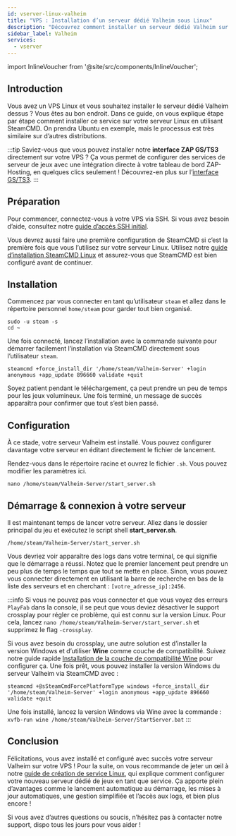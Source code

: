 ```yaml
---
id: vserver-linux-valheim
title: "VPS : Installation d’un serveur dédié Valheim sous Linux"
description: "Découvrez comment installer un serveur dédié Valheim sur votre VPS Linux pour un gameplay fluide et une gestion facile du serveur → En savoir plus maintenant"
sidebar_label: Valheim
services:
  - vserver
---
```


import InlineVoucher from '@site/src/components/InlineVoucher';

## Introduction
Vous avez un VPS Linux et vous souhaitez installer le serveur dédié Valheim dessus ? Vous êtes au bon endroit. Dans ce guide, on vous explique étape par étape comment installer ce service sur votre serveur Linux en utilisant SteamCMD. On prendra Ubuntu en exemple, mais le processus est très similaire sur d’autres distributions.

:::tip
Saviez-vous que vous pouvez installer notre **interface ZAP GS/TS3** directement sur votre VPS ? Ça vous permet de configurer des services de serveur de jeux avec une intégration directe à votre tableau de bord ZAP-Hosting, en quelques clics seulement ! Découvrez-en plus sur l’[interface GS/TS3](vserver-linux-gs-interface.md).
:::

<InlineVoucher />

## Préparation

Pour commencer, connectez-vous à votre VPS via SSH. Si vous avez besoin d’aide, consultez notre [guide d’accès SSH initial](vserver-linux-ssh.md).

Vous devrez aussi faire une première configuration de SteamCMD si c’est la première fois que vous l’utilisez sur votre serveur Linux. Utilisez notre [guide d’installation SteamCMD Linux](vserver-linux-steamcmd.md) et assurez-vous que SteamCMD est bien configuré avant de continuer.

## Installation

Commencez par vous connecter en tant qu’utilisateur `steam` et allez dans le répertoire personnel `home/steam` pour garder tout bien organisé.
```
sudo -u steam -s
cd ~
```

Une fois connecté, lancez l’installation avec la commande suivante pour démarrer facilement l’installation via SteamCMD directement sous l’utilisateur `steam`.
```
steamcmd +force_install_dir '/home/steam/Valheim-Server' +login anonymous +app_update 896660 validate +quit
```

Soyez patient pendant le téléchargement, ça peut prendre un peu de temps pour les jeux volumineux. Une fois terminé, un message de succès apparaîtra pour confirmer que tout s’est bien passé.

## Configuration

À ce stade, votre serveur Valheim est installé. Vous pouvez configurer davantage votre serveur en éditant directement le fichier de lancement.

Rendez-vous dans le répertoire racine et ouvrez le fichier `.sh`. Vous pouvez modifier les paramètres ici.
```
nano /home/steam/Valheim-Server/start_server.sh
```

## Démarrage & connexion à votre serveur

Il est maintenant temps de lancer votre serveur. Allez dans le dossier principal du jeu et exécutez le script shell **start_server.sh**.
```
/home/steam/Valheim-Server/start_server.sh
```

Vous devriez voir apparaître des logs dans votre terminal, ce qui signifie que le démarrage a réussi. Notez que le premier lancement peut prendre un peu plus de temps le temps que tout se mette en place. Sinon, vous pouvez vous connecter directement en utilisant la barre de recherche en bas de la liste des serveurs et en cherchant : `[votre_adresse_ip]:2456`.

:::info
Si vous ne pouvez pas vous connecter et que vous voyez des erreurs `PlayFab` dans la console, il se peut que vous deviez désactiver le support crossplay pour régler ce problème, qui est connu sur la version Linux. Pour cela, lancez `nano /home/steam/Valheim-Server/start_server.sh` et supprimez le flag `-crossplay`.

Si vous avez besoin du crossplay, une autre solution est d’installer la version Windows et d’utiliser **Wine** comme couche de compatibilité. Suivez notre guide rapide [Installation de la couche de compatibilité Wine](vserver-linux-wine.md) pour configurer ça. Une fois prêt, vous pouvez installer la version Windows du serveur Valheim via SteamCMD avec :
```
steamcmd +@sSteamCmdForcePlatformType windows +force_install_dir '/home/steam/Valheim-Server' +login anonymous +app_update 896660 validate +quit
```

Une fois installé, lancez la version Windows via Wine avec la commande : `xvfb-run wine /home/steam/Valheim-Server/StartServer.bat`
:::

## Conclusion

Félicitations, vous avez installé et configuré avec succès votre serveur Valheim sur votre VPS ! Pour la suite, on vous recommande de jeter un œil à notre [guide de création de service Linux](vserver-linux-create-gameservice.md), qui explique comment configurer votre nouveau serveur dédié de jeux en tant que service. Ça apporte plein d’avantages comme le lancement automatique au démarrage, les mises à jour automatiques, une gestion simplifiée et l’accès aux logs, et bien plus encore !

Si vous avez d’autres questions ou soucis, n’hésitez pas à contacter notre support, dispo tous les jours pour vous aider !

<InlineVoucher />